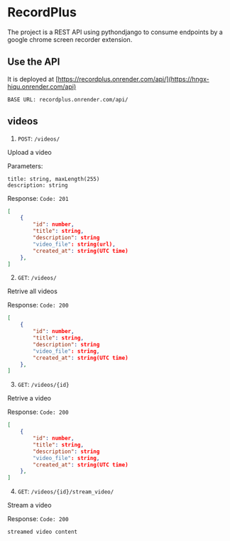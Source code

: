 # RecordPlus
The project is a REST API using pythondjango to consume endpoints by a google chrome screen recorder extension.

## Use the API
It is deployed at [https://recordplus.onrender.com/api/](https://hngx-hiqu.onrender.com/api)

```
BASE URL: recordplus.onrender.com/api/
```

## videos

1. `POST`: ```/videos/```

Upload a video

Parameters:

```
title: string, maxLength(255)
description: string
```

Response: `Code: 201`

```JSON
[
    {
        "id": number,
        "title": string,
        "description": string
        "video_file": string(url),
        "created_at": string(UTC time)
    },
]
```

2. `GET`: ```/videos/```

Retrive all videos

Response:
`Code: 200`
```JSON
[
    {
        "id": number,
        "title": string,
        "description": string
        "video_file": string,
        "created_at": string(UTC time)
    },
]
```
3. `GET`: ```/videos/{id}```

Retrive a video

Response:
`Code: 200`
```JSON
[
    {
        "id": number,
        "title": string,
        "description": string
        "video_file": string,
        "created_at": string(UTC time)
    },
]
```

4. `GET`: ```/videos/{id}/stream_video/```

Stream a video

Response:
`Code: 200`
```
streamed video content
```
